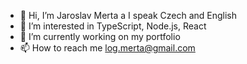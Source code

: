 - 👋 Hi, I’m Jaroslav Merta a I speak Czech and English
- 👀 I’m interested in TypeScript, Node.js, React
- 🌱 I’m currently working on my portfolio
- 📫 How to reach me log.merta@gmail.com

<!---
jaroslavmerta/jaroslavmerta is a ✨ special ✨ repository because its `README.md` (this file) appears on your GitHub profile.
You can click the Preview link to take a look at your changes.

what still can be useful
- 💞️ I’m looking to collaborate on digital comics
--->
